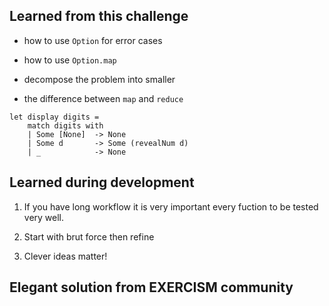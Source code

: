 ## Learned from this challenge

- how to use `Option` for error cases

- how to use `Option.map`

- decompose the problem into smaller

- the difference between `map` and `reduce`

```f#
let display digits =
    match digits with 
    | Some [None]  -> None
    | Some d       -> Some (revealNum d)
    | _            -> None
```

## Learned during development

1. If you have long workflow it is very important every fuction to be tested
   very well.
   
2. Start with brut force then refine

3. Clever ideas matter!

## Elegant solution from EXERCISM community